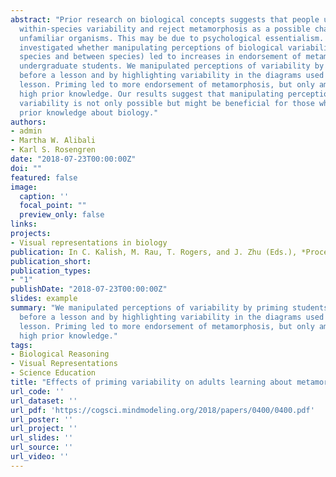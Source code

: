 ```yaml
---
abstract: "Prior research on biological concepts suggests that people underestimate
  within-species variability and reject metamorphosis as a possible change for
  unfamiliar organisms. This may be due to psychological essentialism. This study
  investigated whether manipulating perceptions of biological variability (both within
  species and between species) led to increases in endorsement of metamorphosis among
  undergraduate students. We manipulated perceptions of variability by priming students
  before a lesson and by highlighting variability in the diagrams used during the
  lesson. Priming led to more endorsement of metamorphosis, but only among those with
  high prior knowledge. Our results suggest that manipulating perceptions of
  variability is not only possible but might be beneficial for those who have strong
  prior knowledge about biology."
authors:
- admin
- Martha W. Alibali
- Karl S. Rosengren
date: "2018-07-23T00:00:00Z"
doi: ""
featured: false
image:
  caption: ''
  focal_point: ""
  preview_only: false
links:
projects:
- Visual representations in biology
publication: In C. Kalish, M. Rau, T. Rogers, and J. Zhu (Eds.), *Proceedings of the 40th Annual Conference of the Cognitive Science Society* (pp.2102-2107). Austin, TX: Cognitive Science Society.
publication_short:
publication_types:
- "1"
publishDate: "2018-07-23T00:00:00Z"
slides: example
summary: "We manipulated perceptions of variability by priming students
  before a lesson and by highlighting variability in the diagrams used during the
  lesson. Priming led to more endorsement of metamorphosis, but only among those with
  high prior knowledge."
tags:
- Biological Reasoning
- Visual Representations
- Science Education
title: "Effects of priming variability on adults learning about metamorphosis"
url_code: ''
url_dataset: ''
url_pdf: 'https://cogsci.mindmodeling.org/2018/papers/0400/0400.pdf'
url_poster: ''
url_project: ''
url_slides: ''
url_source: ''
url_video: ''
---
```


